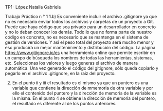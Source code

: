 TP1- López Natalia Gabriela

Trabajo Práctico n ° 1 1.b) Es conveniente incluir el archivo .gitignore ya que no es necesario enviar todos los archivos y carpetas de un proyecto a Git. Puede que haya código que sea privado para un desarrollador en concreto y no lo deban conocer los demás. Todo lo que no forma parte de nuestro código en concreto, no es necesario que se mantenga en el sistema de gestión de versiones. Y así el peso total del proyecto será mucho menor y eso producirá un mejor mantenimiento y distribución del código. La página https://www.gitignore.io/es una herramienta online que permite escribir en un campo de búsqueda los nombres de todas las herramientas, sistemas, etc. Seleccionas los valores y luego generas el archivo de manera automática. Una vez generado el código del gitignore, sólo queda copiarlo y pegarlo en el archivo .gitignore, en la raíz del proyecto.

2) En el punto ii y iii el resultado es el mismo ya que un puntero es una variable que contiene la dirección de mmemoria de otra variable y por ello el contenido del puntero y la dirección de memoria de la variable es la misma. En el punto 4 se obtiene la dirección de memoria del puntero, el resultado es diferente al de los puntos anteriores.
